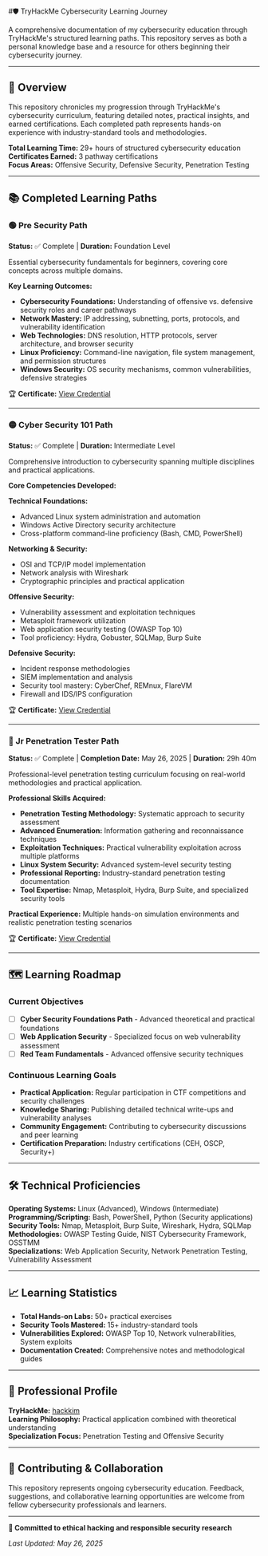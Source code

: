 #🛡️ TryHackMe Cybersecurity Learning Journey

A comprehensive documentation of my cybersecurity education through TryHackMe's structured learning paths. This repository serves as both a personal knowledge base and a resource for others beginning their cybersecurity journey.

---

## 🎯 Overview

This repository chronicles my progression through TryHackMe's cybersecurity curriculum, featuring detailed notes, practical insights, and earned certifications. Each completed path represents hands-on experience with industry-standard tools and methodologies.

**Total Learning Time:** 29+ hours of structured cybersecurity education  
**Certificates Earned:** 3 pathway certifications  
**Focus Areas:** Offensive Security, Defensive Security, Penetration Testing

---

## 📚 Completed Learning Paths

### 🟢 Pre Security Path
**Status:** ✅ Complete | **Duration:** Foundation Level

Essential cybersecurity fundamentals for beginners, covering core concepts across multiple domains.

**Key Learning Outcomes:**
- **Cybersecurity Foundations:** Understanding of offensive vs. defensive security roles and career pathways
- **Network Mastery:** IP addressing, subnetting, ports, protocols, and vulnerability identification
- **Web Technologies:** DNS resolution, HTTP protocols, server architecture, and browser security
- **Linux Proficiency:** Command-line navigation, file system management, and permission structures
- **Windows Security:** OS security mechanisms, common vulnerabilities, defensive strategies

🏆 **Certificate:** [View Credential](https://github.com/user-attachments/assets/fedf1cd2-16f0-4b35-b6f0-1f28ad01305c)

---

### 🟡 Cyber Security 101 Path
**Status:** ✅ Complete | **Duration:** Intermediate Level

Comprehensive introduction to cybersecurity spanning multiple disciplines and practical applications.

**Core Competencies Developed:**

**Technical Foundations:**
- Advanced Linux system administration and automation
- Windows Active Directory security architecture
- Cross-platform command-line proficiency (Bash, CMD, PowerShell)

**Networking & Security:**
- OSI and TCP/IP model implementation
- Network analysis with Wireshark
- Cryptographic principles and practical application

**Offensive Security:**
- Vulnerability assessment and exploitation techniques
- Metasploit framework utilization
- Web application security testing (OWASP Top 10)
- Tool proficiency: Hydra, Gobuster, SQLMap, Burp Suite

**Defensive Security:**
- Incident response methodologies
- SIEM implementation and analysis
- Security tool mastery: CyberChef, REMnux, FlareVM
- Firewall and IDS/IPS configuration

🏆 **Certificate:** [View Credential](https://github.com/user-attachments/assets/41433a19-7c4b-49a9-902c-a7dd44e1b8fc)

---

### 🔴 Jr Penetration Tester Path
**Status:** ✅ Complete | **Completion Date:** May 26, 2025 | **Duration:** 29h 40m

Professional-level penetration testing curriculum focusing on real-world methodologies and practical application.

**Professional Skills Acquired:**
- **Penetration Testing Methodology:** Systematic approach to security assessment
- **Advanced Enumeration:** Information gathering and reconnaissance techniques
- **Exploitation Techniques:** Practical vulnerability exploitation across multiple platforms
- **Linux System Security:** Advanced system-level security testing
- **Professional Reporting:** Industry-standard penetration testing documentation
- **Tool Expertise:** Nmap, Metasploit, Hydra, Burp Suite, and specialized security tools

**Practical Experience:** Multiple hands-on simulation environments and realistic penetration testing scenarios

🏆 **Certificate:** [View Credential](https://github.com/user-attachments/assets/9286bac4-e30a-4dbb-ae6d-d28418a8ef50)

---

## 🗺️ Learning Roadmap

### Current Objectives
- [ ] **Cyber Security Foundations Path** - Advanced theoretical and practical foundations
- [ ] **Web Application Security** - Specialized focus on web vulnerability assessment
- [ ] **Red Team Fundamentals** - Advanced offensive security techniques

### Continuous Learning Goals
- **Practical Application:** Regular participation in CTF competitions and security challenges
- **Knowledge Sharing:** Publishing detailed technical write-ups and vulnerability analyses
- **Community Engagement:** Contributing to cybersecurity discussions and peer learning
- **Certification Preparation:** Industry certifications (CEH, OSCP, Security+)

---

## 🛠️ Technical Proficiencies

**Operating Systems:** Linux (Advanced), Windows (Intermediate)  
**Programming/Scripting:** Bash, PowerShell, Python (Security applications)  
**Security Tools:** Nmap, Metasploit, Burp Suite, Wireshark, Hydra, SQLMap  
**Methodologies:** OWASP Testing Guide, NIST Cybersecurity Framework, OSSTMM  
**Specializations:** Web Application Security, Network Penetration Testing, Vulnerability Assessment

---

## 📈 Learning Statistics

- **Total Hands-on Labs:** 50+ practical exercises
- **Security Tools Mastered:** 15+ industry-standard tools
- **Vulnerabilities Explored:** OWASP Top 10, Network vulnerabilities, System exploits
- **Documentation Created:** Comprehensive notes and methodological guides

---

## 🔗 Professional Profile

**TryHackMe:** [hackkim](https://tryhackme.com/p/kimsunghoon)  
**Learning Philosophy:** Practical application combined with theoretical understanding  
**Specialization Focus:** Penetration Testing and Offensive Security

---

## 🤝 Contributing & Collaboration

This repository represents ongoing cybersecurity education. Feedback, suggestions, and collaborative learning opportunities are welcome from fellow cybersecurity professionals and learners.

---

**🔐 Committed to ethical hacking and responsible security research**

*Last Updated: May 26, 2025*
